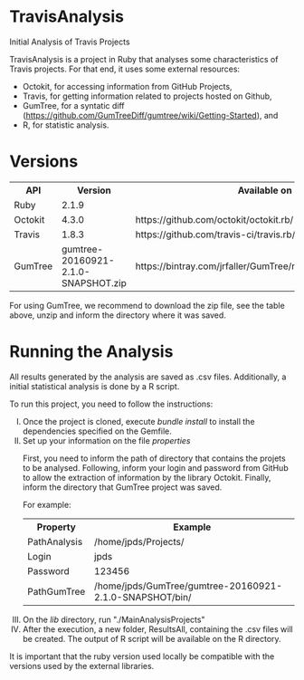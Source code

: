 # TravisAnalysis

Initial Analysis of Travis Projects

TravisAnalysis is a project in Ruby that analyses some characteristics of Travis projects. For that end, it uses some external resources: 
 - Octokit, for accessing information from GitHub Projects,
 - Travis, for getting information related to projects hosted on Github,
 - GumTree, for a syntatic diff (https://github.com/GumTreeDiff/gumtree/wiki/Getting-Started), and
 - R, for statistic analysis.

# Versions
<table style="width:100%">
  <tr>
    <th>API</th>
    <th>Version</th> 
    <th>Available on</th>
  </tr>
  <tr>
    <td>Ruby</td>
    <td>2.1.9</td> 
    <td></td>
  </tr>
  <tr>
    <td>Octokit</td>
    <td>4.3.0</td> 
    <td>https://github.com/octokit/octokit.rb/</td>
  </tr>
  <tr>
    <td>Travis</td>
    <td>1.8.3</td> 
    <td>https://github.com/travis-ci/travis.rb/</td>
  </tr>
  <tr>
    <td>GumTree</td>
    <td>gumtree-20160921-2.1.0-SNAPSHOT.zip</td> 
    <td>https://bintray.com/jrfaller/GumTree/nightlies/99.99.99#files</td>
  </tr>
</table>

For using GumTree, we recommend to download the zip file, see the table above, unzip and inform the directory where it was saved.

# Running the Analysis

All results generated by the analysis are saved as .csv files. Additionally, a initial statistical analysis is done by a R script.

To run this project, you need to follow the instructions: 

<ol type="I">
  <li>
    Once the project is cloned, execute <i>bundle install</i> to install the dependencies specified on the Gemfile. 
  </li>
  <li>
  Set up your information on the file <i>properties</i>
  <p>
  First, you need to inform the path of directory that contains the projets to be analysed. Following, inform your login and password from GitHub to allow the extraction of information by the library Octokit. Finally, inform the directory that GumTree project was saved.

For example:

<table style="width:100%">
  <tr>
    <th>Property</th>
    <th>Example</th> 
  </tr>
  <tr>
    <td>PathAnalysis</td> 
    <td>/home/jpds/Projects/</td>
  </tr>
  <tr>
    <td>Login</td>
    <td>jpds</td> 
  </tr>
  <tr>
    <td>Password</td>
    <td>123456</td> 
  </tr>
  <tr>
    <td>PathGumTree</td>
    <td>/home/jpds/GumTree/gumtree-20160921-2.1.0-SNAPSHOT/bin/</td> 
  </tr>
</table>
  </li>
  <li>
    On the <i>lib</i> directory, run "./MainAnalysisProjects"
  </li>
  <li>
    After the execution, a new folder, ResultsAll, containing the .csv files will be created. The output of R script will be available on the R directory.
  </li>
</ol>

It is important that the ruby version used locally be compatible with the versions used by the external libraries.
